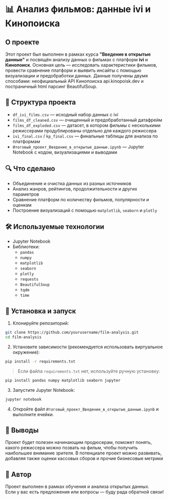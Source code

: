 # 📊 Анализ фильмов: данные ivi и Кинопоиска

## О проекте

Этот проект был выполнен в рамках курса **"Введение в открытые данные"** и посвящён анализу данных о фильмах с платформ **ivi** и **Кинопоиск**. Основная цель — исследовать характеристики фильмов, провести сравнение платформ и выявить инсайты с помощью визуализации и предобработки данных. Данные получены двумя способами: неофициальный API Кинопоиска api.kinopoisk.dev и постраничный html парсинг BeautifulSoup.

## 📁 Структура проекта

- `df_ivi_films.csv` — исходный набор данных с ivi  
- `films_df_cleaned.csv` — очищенный и предобработанный датафрейм  
- `films_df_exploded.csv` — датасет, в котором фильмы с несколькими режиссерами продублированы отдельно для каждого режиссера
- `ivi_final.csv` / `kp_final.csv` — финальные таблицы для анализа по платформам  
- `Итоговый_проект_Введение_в_открытые_данные.ipynb` — Jupyter Notebook с кодом, визуализациями и выводами  

## 🔍 Что сделано

- Объединение и очистка данных из разных источников  
- Анализ жанров, рейтингов, продолжительности и других параметров  
- Сравнение платформ по количеству фильмов, популярности и оценкам  
- Построение визуализаций с помощью `matplotlib`,  `seaborn`  и   `plotly`

## 🛠️ Используемые технологии

- Jupyter Notebook  
- Библиотеки:  
  - `pandas`  
  - `numpy`  
  - `matplotlib`  
  - `seaborn`
  - `plotly`
  - `requests`
  - `BeautifulSoup`
  - `tqdm`
  - `time`

## 🚀 Установка и запуск

1. Клонируйте репозиторий:

```bash
git clone https://github.com/yourusername/film-analysis.git
cd film-analysis
```

2. Установите зависимости (рекомендуется использовать виртуальное окружение):

```bash
pip install -r requirements.txt
```

> Если файла `requirements.txt` нет, используйте ручную установку:
```bash
pip install pandas numpy matplotlib seaborn jupyter
```

3. Запустите Jupyter Notebook:

```bash
jupyter notebook
```

4. Откройте файл `Итоговый_проект_Введение_в_открытые_данные.ipynb` и выполните ячейки.

## 📌 Выводы

Проект будет полезен начинающим продюсерам, поможет понять, какого режиссера можно позвать на фильм, чтобы получить наибольшее внимание зрителя. 
В потенциале проект можно развивать, добавляя также оценки кассовых сборов и прочие бизнесовые метрики

## 🧠 Автор

Проект выполнен в рамках обучения и анализа открытых данных.  
Если у вас есть предложения или вопросы — буду рада обратной связи!
